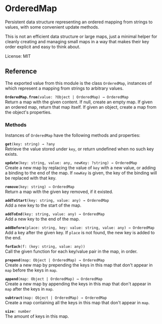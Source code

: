 # OrderedMap

Persistent data structure representing an ordered mapping from strings
to values, with some convenient update methods.

This is not an efficient data structure or large maps, just a minimal
helper for cleanly creating and managing small maps in a way that
makes their key order explicit and easy to think about.

License: MIT

## Reference

The exported value from this module is the class `OrderedMap`,
instances of which represent a mapping from strings to arbitrary
values.

**`OrderedMap.from`**`(value: ?Object | OrderedMap) → OrderedMap`  
Return a map with the given content. If null, create an empty map. If
given an ordered map, return that map itself. If given an object,
create a map from the object's properties.

### Methods

Instances of `OrderedMap` have the following methods and properties:

**`get`**`(key: string) → ?any`  
Retrieve the value stored under `key`, or return undefined when
no such key exists.

**`update`**`(key: string, value: any, newKey: ?string) → OrderedMap`  
Create a new map by replacing the value of `key` with a new
value, or adding a binding to the end of the map. If `newKey` is
given, the key of the binding will be replaced with that key.

**`remove`**`(key: string) → OrderedMap`  
Return a map with the given key removed, if it existed.

**`addToStart`**`(key: string, value: any) → OrderedMap`  
Add a new key to the start of the map.

**`addToEnd`**`(key: string, value: any) → OrderedMap`  
Add a new key to the end of the map.

**`addBefore`**`(place: string, key: value: string, value: any) → OrderedMap`  
Add a key after the given key. If `place` is not found, the new
key is added to the end.

**`forEach`**`(f: (key: string, value: any))`  
Call the given function for each key/value pair in the map, in
order.

**`prepend`**`(map: Object | OrderedMap) → OrderedMap`  
Create a new map by prepending the keys in this map that don't
appear in `map` before the keys in `map`.

**`append`**`(map: Object | OrderedMap) → OrderedMap`  
Create a new map by appending the keys in this map that don't
appear in `map` after the keys in `map`.

**`subtract`**`(map: Object | OrderedMap) → OrderedMap`  
Create a map containing all the keys in this map that don't
appear in `map`.

**`size`**`: number`  
The amount of keys in this map.
